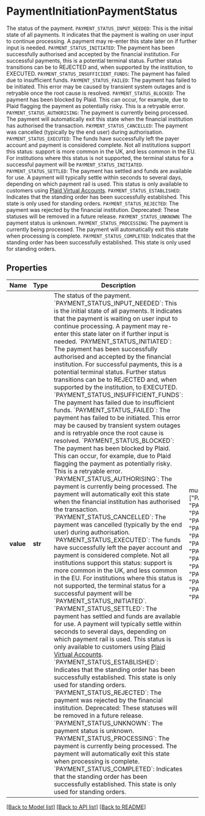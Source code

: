 # PaymentInitiationPaymentStatus

The status of the payment.  `PAYMENT_STATUS_INPUT_NEEDED`: This is the initial state of all payments. It indicates that the payment is waiting on user input to continue processing. A payment may re-enter this state later on if further input is needed.  `PAYMENT_STATUS_INITIATED`: The payment has been successfully authorised and accepted by the financial institution. For successful payments, this is a potential terminal status. Further status transitions can be to REJECTED and, when supported by the institution, to EXECUTED.  `PAYMENT_STATUS_INSUFFICIENT_FUNDS`: The payment has failed due to insufficient funds.  `PAYMENT_STATUS_FAILED`: The payment has failed to be initiated. This error may be caused by transient system outages and is retryable once the root cause is resolved.  `PAYMENT_STATUS_BLOCKED`: The payment has been blocked by Plaid. This can occur, for example, due to Plaid flagging the payment as potentially risky. This is a retryable error.  `PAYMENT_STATUS_AUTHORISING`: The payment is currently being processed. The payment will automatically exit this state when the financial institution has authorised the transaction.  `PAYMENT_STATUS_CANCELLED`: The payment was cancelled (typically by the end user) during authorisation.  `PAYMENT_STATUS_EXECUTED`: The funds have successfully left the payer account and payment is considered complete. Not all institutions support this status: support is more common in the UK, and less common in the EU. For institutions where this status is not supported, the terminal status for a successful payment will be `PAYMENT_STATUS_INITIATED`.  `PAYMENT_STATUS_SETTLED`: The payment has settled and funds are available for use. A payment will typically settle within seconds to several days, depending on which payment rail is used. This status is only available to customers using [Plaid Virtual Accounts](https://plaid.com/docs/virtual-accounts/).  `PAYMENT_STATUS_ESTABLISHED`: Indicates that the standing order has been successfully established. This state is only used for standing orders.  `PAYMENT_STATUS_REJECTED`: The payment was rejected by the financial institution.  Deprecated: These statuses will be removed in a future release.  `PAYMENT_STATUS_UNKNOWN`: The payment status is unknown.  `PAYMENT_STATUS_PROCESSING`: The payment is currently being processed. The payment will automatically exit this state when processing is complete.  `PAYMENT_STATUS_COMPLETED`: Indicates that the standing order has been successfully established. This state is only used for standing orders.

## Properties
Name | Type | Description | Notes
------------ | ------------- | ------------- | -------------
**value** | **str** | The status of the payment.  &#x60;PAYMENT_STATUS_INPUT_NEEDED&#x60;: This is the initial state of all payments. It indicates that the payment is waiting on user input to continue processing. A payment may re-enter this state later on if further input is needed.  &#x60;PAYMENT_STATUS_INITIATED&#x60;: The payment has been successfully authorised and accepted by the financial institution. For successful payments, this is a potential terminal status. Further status transitions can be to REJECTED and, when supported by the institution, to EXECUTED.  &#x60;PAYMENT_STATUS_INSUFFICIENT_FUNDS&#x60;: The payment has failed due to insufficient funds.  &#x60;PAYMENT_STATUS_FAILED&#x60;: The payment has failed to be initiated. This error may be caused by transient system outages and is retryable once the root cause is resolved.  &#x60;PAYMENT_STATUS_BLOCKED&#x60;: The payment has been blocked by Plaid. This can occur, for example, due to Plaid flagging the payment as potentially risky. This is a retryable error.  &#x60;PAYMENT_STATUS_AUTHORISING&#x60;: The payment is currently being processed. The payment will automatically exit this state when the financial institution has authorised the transaction.  &#x60;PAYMENT_STATUS_CANCELLED&#x60;: The payment was cancelled (typically by the end user) during authorisation.  &#x60;PAYMENT_STATUS_EXECUTED&#x60;: The funds have successfully left the payer account and payment is considered complete. Not all institutions support this status: support is more common in the UK, and less common in the EU. For institutions where this status is not supported, the terminal status for a successful payment will be &#x60;PAYMENT_STATUS_INITIATED&#x60;.  &#x60;PAYMENT_STATUS_SETTLED&#x60;: The payment has settled and funds are available for use. A payment will typically settle within seconds to several days, depending on which payment rail is used. This status is only available to customers using [Plaid Virtual Accounts](https://plaid.com/docs/virtual-accounts/).  &#x60;PAYMENT_STATUS_ESTABLISHED&#x60;: Indicates that the standing order has been successfully established. This state is only used for standing orders.  &#x60;PAYMENT_STATUS_REJECTED&#x60;: The payment was rejected by the financial institution.  Deprecated: These statuses will be removed in a future release.  &#x60;PAYMENT_STATUS_UNKNOWN&#x60;: The payment status is unknown.  &#x60;PAYMENT_STATUS_PROCESSING&#x60;: The payment is currently being processed. The payment will automatically exit this state when processing is complete.  &#x60;PAYMENT_STATUS_COMPLETED&#x60;: Indicates that the standing order has been successfully established. This state is only used for standing orders. |  must be one of ["PAYMENT_STATUS_INPUT_NEEDED", "PAYMENT_STATUS_PROCESSING", "PAYMENT_STATUS_INITIATED", "PAYMENT_STATUS_COMPLETED", "PAYMENT_STATUS_INSUFFICIENT_FUNDS", "PAYMENT_STATUS_FAILED", "PAYMENT_STATUS_BLOCKED", "PAYMENT_STATUS_UNKNOWN", "PAYMENT_STATUS_EXECUTED", "PAYMENT_STATUS_SETTLED", "PAYMENT_STATUS_AUTHORISING", "PAYMENT_STATUS_CANCELLED", "PAYMENT_STATUS_ESTABLISHED", "PAYMENT_STATUS_REJECTED", ]

[[Back to Model list]](../README.md#documentation-for-models) [[Back to API list]](../README.md#documentation-for-api-endpoints) [[Back to README]](../README.md)


